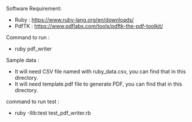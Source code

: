 Software Requirement:
- Ruby : https://www.ruby-lang.org/en/downloads/
- PdfTK : https://www.pdflabs.com/tools/pdftk-the-pdf-toolkit/

Command to run :
- ruby pdf_writer

Sample data : 
- It will need CSV file named with ruby_data.csv, you can find that in this directory.
- It will need template.pdf file to generate PDF, you can find that in this directory.

command to run test :
- ruby -Ilib:test test_pdf_writer.rb